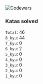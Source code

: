 ![Codewars](https://www.codewars.com/users/PheRum/badges/large)

### Katas solved

`Total`: 46 \
`8_kyu`: 44 \
`7_kyu`: 0 \
`6_kyu`: 2 \
`5_kyu`: 0 \
`4_kyu`: 0 \
`3_kyu`: 0 \
`2_kyu`: 0 \
`1_kyu`: 0
